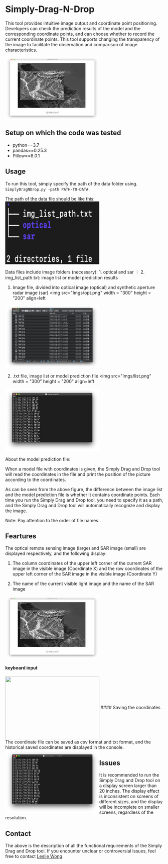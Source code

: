 # Simply-Drag-N-Drop
This tool provides intuitive image output and coordinate point positioning. Developers can check the prediction results of the model and the corresponding coordinate points, and can choose whether to record the current coordinate points. This tool supports changing the transparency of the image to facilitate the observation and comparison of image characteristics.

<img src="Imgs/image2020-11-17_15-52-45.png" width = "300" height = "200" align=center />

## Setup on which the code was tested
- python==3.7
- pandas==0.25.3
- Pillow==8.0.1

## Usage
To run this tool, simply specify the path of the data folder using.   
`SimplyDragNDrop.py -path PATH-TO-DATA`  

The path of the data file should be like this:
<img src="Imgs/image2020-11-18_15-5-10.png" width = "300" height = "200" align=center />

Data files include image folders (necessary): 1. optical and sar ｜ 2. img_list_path.txt: image list or model prediction results

1. Image file, divided into optical image (optical) and synthetic aperture radar image (sar) 
<img src="Imgs/opt.png" width = "300" height = "200" align=left 
<img src="Imgs/sar.png" width = "300" height = "200"  />

2. .txt file, image list or model prediction file
<img src="Imgs/list.png" width = "300" height = "200" align=left 
<img src="Imgs/cor.png" width = "300" height = "200"  />

About the model prediction file:

When a model file with coordinates is given, the Simply Drag and Drop tool will read the coordinates in the file and print the position of the picture according to the coordinates.

As can be seen from the above figure, the difference between the image list and the model prediction file is whether it contains coordinate points. Each time you run the Simply Drag and Drop tool, you need to specify it as a path, and the Simply Drag and Drop tool will automatically recognize and display the image.

Note: Pay attention to the order of file names.

## Feartures

The optical remote sensing image (large) and SAR image (small) are displayed respectively, and the following display:

1. The column coordinates of the upper left corner of the current SAR image in the visible image (Coordinate X) and the row coordinates of the upper left corner of the SAR image in the visible image (Coordinate Y)

2. The name of the current visible light image and the name of the SAR image

<img src="Imgs/image2020-11-17_15-52-45.png" width = "300" height = "200" align=center />

#### keyboard input
<img src="Imgs/what is does.png" width = "300" height = "200" align=center />
#### Saving the coordinates
The coordinate file can be saved as csv format and txt format, and the historical saved coordinates are displayed in the console.
<img src="Imgs/txt_save.png" width = "300" height = "200" align=left 
<img src="Imgs/csv_save.png" width = "300" height = "200"  />

## Issues
It is recommended to run the Simply Drag and Drop tool on a display screen larger than 20 inches. The display effect is inconsistent on screens of different sizes, and the display will be incomplete on smaller screens, regardless of the resolution.
## Contact
The above is the description of all the functional requirements of the Simply Drag and Drop tool. If you encounter unclear or controversial issues, feel free to contact [Leslie Wong](yushuowang@gmail.com).